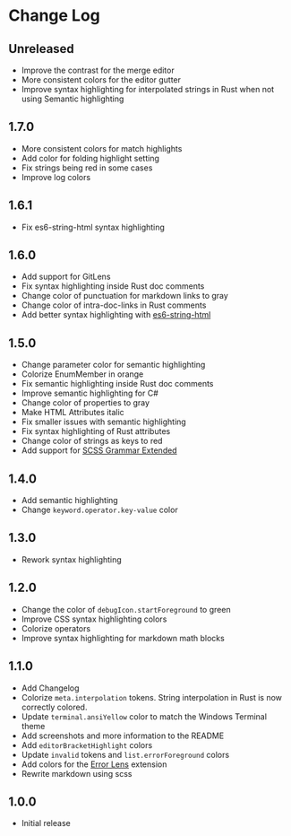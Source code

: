 # Change Log

## Unreleased

- Improve the contrast for the merge editor
- More consistent colors for the editor gutter
- Improve syntax highlighting for interpolated strings in Rust when not using Semantic highlighting

## 1.7.0

- More consistent colors for match highlights
- Add color for folding highlight setting
- Fix strings being red in some cases
- Improve log colors

## 1.6.1

- Fix es6-string-html syntax highlighting

## 1.6.0

- Add support for GitLens
- Fix syntax highlighting inside Rust doc comments
- Change color of punctuation for markdown links to gray
- Change color of intra-doc-links in Rust comments
- Add better syntax highlighting with [es6-string-html](https://marketplace.visualstudio.com/items?itemName=Tobermory.es6-string-html)

## 1.5.0

- Change parameter color for semantic highlighting
- Colorize EnumMember in orange
- Fix semantic highlighting inside Rust doc comments
- Improve semantic highlighting for C#
- Change color of properties to gray
- Make HTML Attributes italic
- Fix smaller issues with semantic highlighting
- Fix syntax highlighting of Rust attributes
- Change color of strings as keys to red
- Add support for [SCSS Grammar Extended](https://marketplace.visualstudio.com/items?itemName=dannymcgee.scss-grammar-extended)

## 1.4.0

- Add semantic highlighting
- Change `keyword.operator.key-value` color

## 1.3.0

- Rework syntax highlighting

## 1.2.0

- Change the color of `debugIcon.startForeground` to green
- Improve CSS syntax highlighting colors
- Colorize operators
- Improve syntax highlighting for markdown math blocks

## 1.1.0

- Add Changelog
- Colorize `meta.interpolation` tokens. String interpolation in Rust is now correctly colored.
- Update `terminal.ansiYellow` color to match the Windows Terminal theme
- Add screenshots and more information to the README
- Add `editorBracketHighlight` colors
- Update `invalid` tokens and `list.errorForeground` colors
- Add colors for the [Error Lens](https://marketplace.visualstudio.com/items?itemName=usernamehw.errorlens) extension
- Rewrite markdown using scss

## 1.0.0

- Initial release
